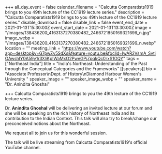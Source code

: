 +++
all_day_event = false
calendar_filename = "Calcutta Comparatists1919 brings to you 49th lecture of the CC1919 lecture series."
description = "Calcutta Comparatists1919 brings to you 49th lecture of the CC1919 lecture series."
disable_download = false
disable_link = false
event_end_date = 2021-01-13T15:30:00Z
event_start_date = 2021-01-13T13:30:00Z
image = "/images/138436200_4163137270380482_2466721850169321696_n.jpg"
image_webp = "/images/138436200_4163137270380482_2466721850169321696_n.webp"
location = ""
meeting_link = "https://www.youtube.com/watch?app=desktop&v=G7pwZv5SdXs&feature=youtu.be&fbclid=IwAR2VsmA_SvtiOAwshIY0A59y1r3XliKpIWaMxO2PweGPjZpqkQc0rxS1OQY"
tags = ["Northeast India"]
title = "India's Northeast: Understanding of the Past through the Conceptual Categories and the Frameworks"
[[speakers]]
bio = "Associate Professor\nDept. of History\nDiamond Harbour Women's University "
speaker_image = ""
speaker_image_webp = ""
speaker_name = "Dr. Anindita Ghoshal"

+++
Calcutta Comparatists1919 brings to you the 49th lecture of the CC1919 lecture series.  
  
Dr. **Anindita Ghoshal** will be delivering an invited lecture at our forum and she will be speaking on the rich history of Northeast India and its contribution to the Indian Context. This talk will also try to break/change our preconceived notions about the Northeast.  
  
We request all to join us for this wonderful session.  
  
The talk will be live streaming from Calcutta Comparatists1919's official YouTube channel. 